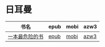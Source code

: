 # 日耳曼

| 书名 | epub | mobi | azw3 |
| --- | --- | --- | --- |
| [一本最危险的书](http://ct.dalanmei.com/f/31084289-571787762-83624a) | [epub](http://ct.dalanmei.com/f/31084289-571787762-83624a) | [mobi](http://ct.dalanmei.com/f/31084289-571455206-285143) | [azw3](http://ct.dalanmei.com/f/31084289-571888614-f5b495) |
